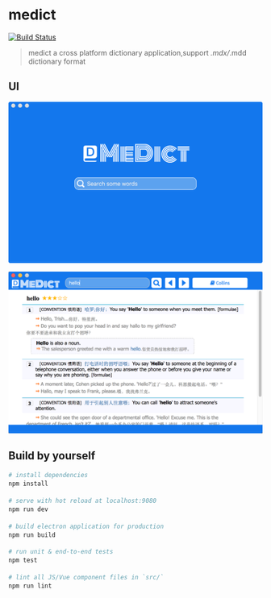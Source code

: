 # medict
[![Build Status](https://travis-ci.org/terasum/medict.svg?branch=master)](https://travis-ci.org/terasum/medict)

> medict a cross platform dictionary application,support *.mdx/*.mdd dictionary format

## UI

![main ui](./docs/images/medict_index.png)

![search ui](./docs/images/medict_search.png)


## Build by yourself 

``` bash
# install dependencies
npm install

# serve with hot reload at localhost:9080
npm run dev

# build electron application for production
npm run build

# run unit & end-to-end tests
npm test

# lint all JS/Vue component files in `src/`
npm run lint

```